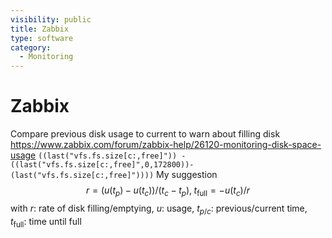 ```yaml
---
visibility: public
title: Zabbix
type: software
category:
  - Monitoring
---
```

# Zabbix

Compare previous disk usage to current to warn about filling disk
<https://www.zabbix.com/forum/zabbix-help/26120-monitoring-disk-space-usage>
`((last("vfs.fs.size[c:,free]")) - ((last("vfs.fs.size[c:,free]",0,172800))-(last("vfs.fs.size[c:,free]"))))`
My suggestion
$$r = (u(t_p) - u(t_c))/(t_c - t_p), \; t_\text{full} = - u(t_c) / r$$
with $r$: rate of disk filling/emptying, $u$: usage, $t_{p/c}$: previous/current time, $t_\text{full}$: time until full
